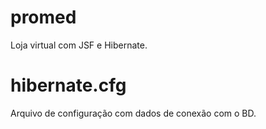 # promed
Loja virtual com JSF e Hibernate.
# hibernate.cfg
Arquivo de configuração com dados de conexão com o BD.
